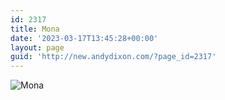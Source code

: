 ```yaml
---
id: 2317
title: Mona
date: '2023-03-17T13:45:28+00:00'
layout: page
guid: 'http://new.andydixon.com/?page_id=2317'
---
```


![Mona](https://i0.wp.com/assets.g8x2.ldn.idrivee2-23.com/posters/Mona%2001.jpg?w=1200&ssl=1 "Mona")
